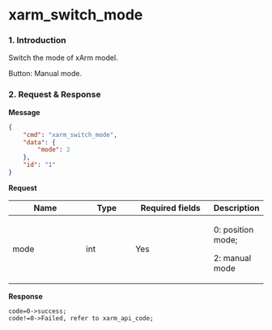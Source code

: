 # xarm\_switch\_mode

### 1. Introduction

Switch the mode of xArm model.

Button: Manual mode.

### 2. Request & Response

**Message**

```json
{
    "cmd": "xarm_switch_mode",
    "data": {
        "mode": 2
    },
    "id": "1"
}
```
**Request**

<table data-full-width="true"><thead><tr><th width="136">Name</th><th width="85">Type</th><th width="144">Required fields</th><th>Description</th></tr></thead><tbody><tr><td>mode</td><td>int</td><td>Yes</td><td><p>0: position mode;</p><p>2: manual mode</p></td></tr></tbody></table>


**Response**

```
code=0->success;
code!=0->Failed, refer to xarm_api_code;
```


